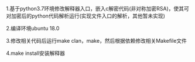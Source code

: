 1.基于python3.7环境修改解释器入口，嵌入c解密代码(非对称加密RSA)，使其可对加密后的python代码解析运行(实现文件入口的解析，其他暂未实现)

2.编译环境ubuntu 18.0

3.修改相关代码后运行make clan，make，然后根据依赖修改相关Makefile文件

4.make install安装解释器

